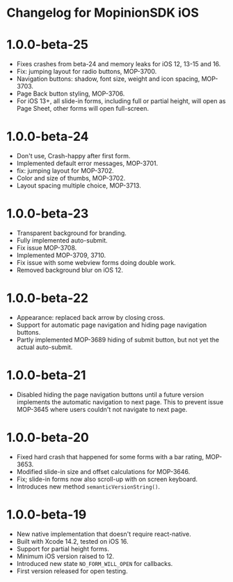 # Changelog for MopinionSDK iOS

# 1.0.0-beta-25
- Fixes crashes from beta-24 and memory leaks for iOS 12, 13-15 and 16.
- Fix: jumping layout for radio buttons, MOP-3700.
- Navigation buttons: shadow, font size, weight and icon spacing, MOP-3703.
- Page Back button styling, MOP-3706.
- For iOS 13+, all slide-in forms, including full or partial height, will open as Page Sheet, other forms will open full-screen.

# 1.0.0-beta-24
- Don't use, Crash-happy after first form.
- Implemented default error messages, MOP-3701.
- fix: jumping layout for MOP-3702.
- Color and size of thumbs, MOP-3702.
- Layout spacing multiple choice, MOP-3713.

# 1.0.0-beta-23
- Transparent background for branding.
- Fully implemented auto-submit.
- Fix issue MOP-3708.
- Implemented MOP-3709, 3710.
- Fix issue with some webview forms doing double work.
- Removed background blur on iOS 12. 

# 1.0.0-beta-22
- Appearance: replaced back arrow by closing cross.
- Support for automatic page navigation and hiding page navigation buttons.
- Partly implemented MOP-3689 hiding of submit button, but not yet the actual auto-submit.

# 1.0.0-beta-21
- Disabled hiding the page navigation buttons until a future version implements the automatic navigation to next page. This to prevent issue MOP-3645 where users couldn't not navigate to next page.

# 1.0.0-beta-20

- Fixed hard crash that happened for some forms with a bar rating, MOP-3653.
- Modified slide-in size and offset calculations for MOP-3646.
- Fix; slide-in forms now also scroll-up with on screen keyboard.
- Introduces new method `semanticVersionString()`.


# 1.0.0-beta-19

- New native implementation that doesn't require react-native.
- Built with Xcode 14.2, tested on iOS 16.
- Support for partial height forms.
- Minimum iOS version raised to 12.
- Introduced new state `NO_FORM_WILL_OPEN` for callbacks.
- First version released for open testing.
